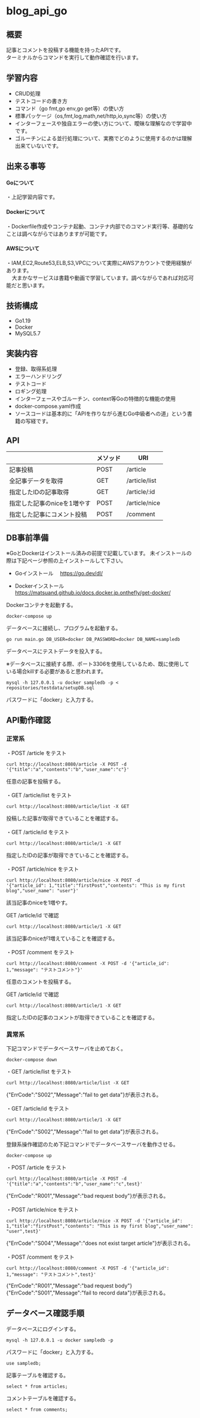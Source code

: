 # blog_api_go

## 概要
記事とコメントを投稿する機能を持ったAPIです。
<br>
ターミナルからコマンドを実行して動作確認を行います。
<br>

## 学習内容
* CRUD処理
* テストコードの書き方
* コマンド（go fmt,go env,go get等）の使い方
* 標準パッケージ（os,fmt,log,math,net/http,io,sync等）の使い方
* インターフェースや独自エラーの使い方について、曖昧な理解なので学習中です。
* ゴルーチンによる並行処理について、実務でどのように使用するのかは理解出来ていないです。

## 出来る事等
#### Goについて
・上記学習内容です。

#### Dockerについて
・Dockerfile作成やコンテナ起動、コンテナ内部でのコマンド実行等、基礎的なことは調べながらではありますが可能です。

####  AWSについて
・IAM,EC2,Route53,ELB,S3,VPCについて実際にAWSアカウントで使用経験があります。
<br>
&nbsp; &ensp;大まかなサービスは書籍や動画で学習しています。調べながらであれば対応可能だと思います。

## 技術構成
* Go1.19
* Docker
* MySQL5.7

## 実装内容
* 登録、取得系処理
* エラーハンドリング
* テストコード
* ロギング処理
* インターフェースやゴルーチン、context等Goの特徴的な機能の使用
* docker-compose.yaml作成
* ソースコードは基本的に「APIを作りながら進むGo中級者への道」という書籍の写経です。

## API
|    |メソッド|URI|
| --------- | ----------- | ------- |
|記事投稿|POST|/article|
|全記事データを取得|GET|/article/list|
|指定したIDの記事取得|GET|/article/:id|
|指定した記事のniceを1増やす|POST|/article/nice|
|指定した記事にコメント投稿|POST|/comment|


## DB事前準備
※GoとDockerはインストール済みの前提で記載しています。
未インストールの際は下記ページ参照の上インストールして下さい。

- Goインストール
　https://go.dev/dl/

- Dockerインストール
　https://matsuand.github.io/docs.docker.jp.onthefly/get-docker/

Dockerコンテナを起動する。
```
docker-compose up
```

データベースに接続し、プログラムを起動する。
```
go run main.go DB_USER=docker DB_PASSWORD=docker DB_NAME=sampledb
```

データベースにテストデータを投入する。

※データベースに接続する際、ポート3306を使用しているため、既に使用している場合killする必要があると思われます。
```
mysql -h 127.0.0.1 -u docker sampledb -p < repositories/testdata/setupDB.sql
```
パスワードに「docker」と入力する。


## API動作確認

### 正常系

・POST /article をテスト
```
curl http://localhost:8080/article -X POST -d '{"title":"a","contents":"b","user_name":"c"}'
```
任意の記事を投稿する。
<br>
<br>
・GET /article/list をテスト
```
curl http://localhost:8080/article/list -X GET
```
投稿した記事が取得できていることを確認する。
<br>
<br>
・GET /article/id をテスト
```
curl http://localhost:8080/article/1 -X GET
```
指定したIDの記事が取得できていることを確認する。
<br>
<br>
・POST /article/nice をテスト
```
curl http://localhost:8080/article/nice -X POST -d 
'{"article_id": 1,"title":"firstPost","contents": "This is my first blog","user_name": "user"}'
```
該当記事のniceを1増やす。

GET /article/id で確認
```
curl http://localhost:8080/article/1 -X GET
```
該当記事のniceが1増えていることを確認する。
<br>
<br>
・POST /comment をテスト
```
curl http://localhost:8080/comment -X POST -d '{"article_id": 1,"message": "テストコメント"}'
```
任意のコメントを投稿する。

GET /article/id で確認
```
curl http://localhost:8080/article/1 -X GET
```
指定したIDの記事のコメントが取得できていることを確認する。


### 異常系

下記コマンドでデータベースサーバを止めておく。
```
docker-compose down
```

・GET /article/list をテスト
```
curl http://localhost:8080/article/list -X GET
```
{"ErrCode":"S002","Message":"fail to get data"}が表示される。
<br>
<br>
・GET /article/id をテスト
```
curl http://localhost:8080/article/1 -X GET
```
{"ErrCode":"S002","Message":"fail to get data"}が表示される。




登録系操作確認のため下記コマンドでデータベースサーバを動作させる。
```
docker-compose up
```
・POST /article をテスト
```
curl http://localhost:8080/article -X POST -d '{"title":"a","contents":"b","user_name":"c",test}'
```
{"ErrCode":"R001","Message":"bad request body"}が表示される。
<br>
<br>
・POST /article/nice をテスト
```
curl http://localhost:8080/article/nice -X POST -d '{"article_id": 1,"title":"firstPost","contents": "This is my first blog","user_name": "user",test}'
```
{"ErrCode":"S004","Message":"does not exist target article"}が表示される。
<br>
<br>
・POST /comment をテスト
```
curl http://localhost:8080/comment -X POST -d '{"article_id": 1,"message": "テストコメント",test}'
```
{"ErrCode":"R001","Message":"bad request body"}
{"ErrCode":"S001","Message":"fail to record data"}が表示される。


## データベース確認手順

データベースにログインする。

```
mysql -h 127.0.0.1 -u docker sampledb -p
```
パスワードに「docker」と入力する。

```
use sampledb;
```

記事テーブルを確認する。

```
select * from articles;
```

コメントテーブルを確認する。
```
select * from comments;
```
